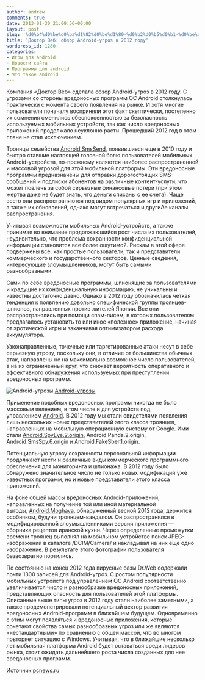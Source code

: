 ```yaml
---
author: andrew
comments: true
date: 2013-01-30 21:00:56+00:00
layout: post
slug: '%d0%b4%d0%be%d0%ba%d1%82%d0%be%d1%80-%d0%b2%d0%b5%d0%b1-%d0%be%d0%b1%d0%b7%d0%be%d1%80-android-%d1%83%d0%b3%d1%80%d0%be%d0%b7-%d0%b2-2012-%d0%b3%d0%be%d0%b4%d1%83'
title: 'Доктор Веб: обзор Android-угроз в 2012 году'
wordpress_id: 1280
categories:
- Игры для android
- Новости сайта
- Программы для android
- Что такое android
---
```


Компания «Доктор Веб» сделала обзор Android-угроз в 2012 году. С угрозами со стороны вредоносных программ ОС Android столкнулась практически с момента своего появления на рынке. И хотя многие пользователи поначалу восприняли этот факт скептически, постепенно их сомнения сменились обеспокоенностью за безопасность используемых мобильных устройств, так как число вредоносных приложений продолжало неуклонно расти. Прошедший 2012 год в этом плане не стал исключением.





Троянцы семейства [Android.SmsSend](http://www.ferra.ru/ru/soft/news/2011/08/30/Android-SmsSend/), появившиеся еще в 2010 году и быстро ставшие настоящей головной болю пользователей мобильных Android-устройств, по-прежнему являются наиболее распространенной и массовой угрозой для этой мобильной платформы. Эти вредоносные программы предназначены для отправки дорогостоящих SMS-сообщений и подписки абонентов на различные контент-услуги, что может повлечь за собой серьезные финансовые потери (при этом жертва даже не будет знать, что деньги списаны с ее счета). Чаще всего они распространяются под видом популярных игр и приложений, а также их обновлений, однако могут встречаться и другиAе каналы распространения.


 <!-- more -->


Учитывая возможности мобильных Android-устройств, а также принимая во внимание продолжающийся рост числа их пользователей, неудивительно, что проблема сохранности конфиденциальной информации становится все более ощутимой. Рискам в этой сфере подвержены все: как простые пользователи, так и представители коммерческого и государственного секторов. Ценные сведения, интересующие злоумышленников, могут быть самыми разнообразными.





Сами по себе вредоносные программы, шпионящие за пользователями и крадущие их конфиденциальную информацию, не уникальны и известны достаточно давно. Однако в 2012 году обозначилась четкая тенденция к появлению довольно специфической группы троянцев-шпионов, направленных против жителей Японии. Все они распространялись при помощи спам-писем, в которых пользователям предлагалось установить то или иное «полезное» приложение, начиная от эротической игры и заканчивая оптимизатором расхода аккумулятора.





Узконаправленные, точечные или таргетированные атаки несут в себе серьезную угрозу, поскольку они, в отличие от большинства обычных атак, направлены не на максимально возможное число пользователей, а на их ограниченный круг, что снижает вероятность оперативного и эффективного обнаружения используемых при преступлении вредоносных программ.





![Android-угрозы](http://www.ferra.ru/images/344/344982.jpg) 
[Android-угрозы](http://news.ferra.ru/photo/techlife/news/Dr-Web-Android-2012/1872/344982)





Применение подобных вредоносных программ никогда не было массовым явлением, в том числе и для устройств под управлением [Android](http://www.ferra.ru/ru/techlife/news/2013/01/28/Trend-Micro-Android-1000000/). В 2012 году мы стали свидетелями появления лишь нескольких новых представителей этого класса троянцев, направленных на мобильную операционную систему от Google. Ими стали [Android.SpyEye.2.origin](http://www.ferra.ru/ru/soft/news/2012/06/21/drweb-Android-SpyEye/), Android.Panda.2.origin, Android.SmsSpy.6.origin и Android.FakeSber.1.origin.





Потенциальную угрозу сохранности персональной информации продолжают нести и различные виды коммерческого программного обеспечения для мониторинга и шпионажа. В 2012 году было обнаружено значительное число не только новых модификаций уже известных программ, но и новые представители этого класса приложений.





На фоне общей массы вредоносных Android-приложений, направленных на получение той или иной материальной выгоды, [Android.Moghava](http://www.ferra.ru/ru/soft/news/2012/03/02/Android-Moghava/), обнаруженный весной 2012 года, держится особняком, будучи троянцем-вандалом. Он распространялся в модифицированной злоумышленниками версии приложения — сборника рецептов иранской кухни. Через определенные промежутки времени троянец выполнял на мобильном устройстве поиск JPEG-изображений в каталоге /DCIM/Camera/ и накладывал на них еще одно изображение. В результате этого фотографии пользователя безвозвратно портились.





По состоянию на конец 2012 года вирусные базы Dr.Web содержали почти 1300 записей для Android-угроз. С ростом популярности мобильных устройств под управлением ОС Android соответственно увеличивается число и разнообразие вредоносных приложений, представляющих опасность для пользователей этой платформы. Описанные выше типы угроз в 2012 году стали наиболее заметными, а также продемонстрировали потенциальный вектор развития вредоносных Android-программ в ближайшем будущем. Одновременно с этим могут появляться и вредоносные приложения, которые сочетают свойства самых разнообразных угроз или же являются «нестандартными» по сравнению с общей массой, что во многом повторяет ситуацию с Windows. Учитывая, что в ближайшие несколько лет мобильная платформа Android будет оставаться среди лидеров рынка, стоит ожидать дальнейшего роста числа созданных для нее вредоносных программ.





Источник [pcnews.ru](http://www.pcnews.ru/news/android-2012-smssend-2010-sms-google-spyeye-origin-panda-smsspy-fakesber-moghava-jpeg-dcim-camera-dr-web-1300-425558.html)
